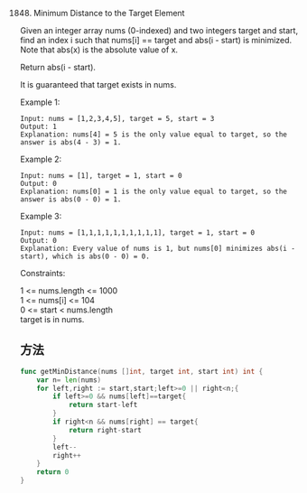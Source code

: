1848. Minimum Distance to the Target Element



Given an integer array nums (0-indexed) and two integers target and start, find an index i such that nums[i] == target and abs(i - start) is minimized. Note that abs(x) is the absolute value of x.

Return abs(i - start).

It is guaranteed that target exists in nums.

 

Example 1:

```
Input: nums = [1,2,3,4,5], target = 5, start = 3
Output: 1
Explanation: nums[4] = 5 is the only value equal to target, so the answer is abs(4 - 3) = 1.
```

Example 2:

```
Input: nums = [1], target = 1, start = 0
Output: 0
Explanation: nums[0] = 1 is the only value equal to target, so the answer is abs(0 - 0) = 1.
```

Example 3:

```
Input: nums = [1,1,1,1,1,1,1,1,1,1], target = 1, start = 0
Output: 0
Explanation: Every value of nums is 1, but nums[0] minimizes abs(i - start), which is abs(0 - 0) = 0.
```

Constraints:

1 <= nums.length <= 1000   
1 <= nums[i] <= 104   
0 <= start < nums.length   
target is in nums.  
 

## 方法


```go
func getMinDistance(nums []int, target int, start int) int {
	var n= len(nums)
	for left,right := start,start;left>=0 || right<n;{
		if left>=0 && nums[left]==target{
			return start-left
		}
		if right<n && nums[right] == target{
			return right-start
		}
		left--
		right++
	}
	return 0
}
```